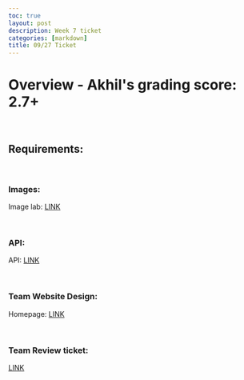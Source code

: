 ```yaml
---
toc: true
layout: post
description: Week 7 ticket
categories: [markdown]
title: 09/27 Ticket
---
```


# Overview - Akhil's grading score: 2.7+

<br>

## Requirements:

<br>

### Images:
Image lab: [LINK](https://tristancopley.github.io/dnhs-blog/jupyter/2022/09/23/fibo.html)

<br>

### API:
API: [LINK](https://tristancopley.github.io/dnhs-blog/)

<br>

### Team Website Design:
Homepage: [LINK](https://tristancopley.github.io/dnhs-blog/)

<br>

### Team Review ticket:
[LINK](https://github.com/AkhilNandhakumar/team-coders/issues/6)

<br>